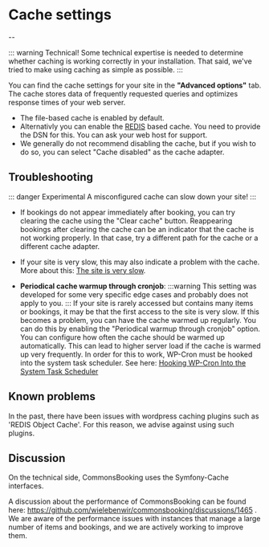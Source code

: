 # Cache settings

--

::: warning Technical!
Some technical expertise is needed to determine whether caching is working correctly in your installation. That said, we've tried to make using caching as simple as possible.
:::

You can find the cache settings for your site in the **"Advanced options"** tab.
The cache stores data of frequently requested queries and optimizes response times of your web server.

* The file-based cache is enabled by default.
* Alternativly you can enable the [REDIS](http://redis.io) based cache. You need to provide the DSN for this.  You can ask your web host for support.
* We generally do not recommend disabling the cache, but if you wish to do so, you can select "Cache disabled" as the cache adapter.

## Troubleshooting

::: danger Experimental
A misconfigured cache can slow down your site!
:::

* If bookings do not appear immediately after booking, you can try clearing the cache using the "Clear cache" button.
  Reappearing bookings after clearing the cache
  can be an indicator that the cache is not
  working properly. In that case, try a different path for the cache or a different cache adapter.

* If your site is very slow, this may also indicate a problem with the cache.
  More about this: [The site is very slow](/en/documentation/faq/site-slow).

* **Periodical cache warmup through cronjob**:
  :::warning
  This setting was developed for some very specific edge cases and probably does not apply to you.
  :::
  If your site is rarely accessed but contains many items or bookings, it may be that the first access to the site is very slow.
  If this becomes a problem, you can have the cache warmed up regularly. You can do this by enabling the "Periodical warmup through cronjob" option.
  You can configure how often the cache should be warmed up automatically. This can lead to higher server load if the cache is warmed up very frequently.
  In order for this to work, WP-Cron must be hooked into the system task scheduler. See here: [Hooking WP-Cron Into the System Task Scheduler](https://developer.wordpress.org/plugins/cron/hooking-wp-cron-into-the-system-task-scheduler/)

## Known problems

In the past, there have been issues with wordpress caching plugins such as 'REDIS Object Cache'.
For this reason, we advise against using such plugins.

## Discussion

On the technical side, CommonsBooking uses the Symfony-Cache interfaces.

A discussion about the performance of CommonsBooking can be found here: https://github.com/wielebenwir/commonsbooking/discussions/1465 .
We are aware of the performance issues with instances that manage a large number of items and bookings, and we are actively working to improve them.
